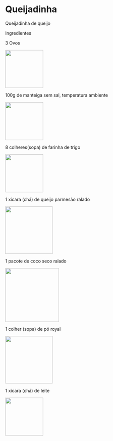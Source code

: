# Queijadinha
Queijadinha de queijo
<head> Ingredientes </head>
<p>3 Ovos</p> <img src="https://static6.depositphotos.com/1064024/602/i/450/depositphotos_6029067-stock-photo-three-brown-eggs.jpg" weight=150 height=120>
<p>100g de manteiga sem sal, temperatura ambiente</p> <img src="https://barrafrios.com.br/wp-content/uploads/2021/02/manteiga.jpg" weight=150 height=120>
<p>8 colheres(sopa) de farinha de trigo</p> <img src="https://t2.uc.ltmcdn.com/pt/posts/2/1/6/quanto_equivale_uma_colher_de_sopa_de_farinha_em_gramas_9612_600.webp" weight=150 height=120>
<p>1 xícara (chá) de queijo parmesão ralado</p> <img src="https://www.laticiniospiramide.com.br/media/catalog/product/cache/1/image/600x/17f82f742ffe127f42dca9de82fb58b1/1/0/10_1.jpg" weight=200 height=150>
<p>1 pacote de coco seco ralado</p> <img src="https://www.casadoscereais.com.br/media/catalog/product/cache/1/thumbnail/120x150/9df78eab33525d08d6e5fb8d27136e95/c/o/coco_rallado_grosso_2.jpg" weight=200 height=170>
<p>1 colher (sopa) de pó royal</p> <img src="https://media.soujusto.com.br/products/7622300119621_10_1_1200_72_Fermento_Qu%C3%ADmico_em_P%C3%B3_Royal_Pote_100g_-_Daniele_Fernandes_M.png" height=150 weight=200>
<p>1 xícara (chá) de leite</p> <img src="https://alavoura.com.br/wp-content/uploads/2020/08/0-shutterstock_194249981.jpg" weight=150 height=120>
